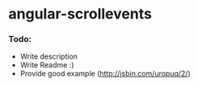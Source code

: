 angular-scrollevents
=================

### Todo:
 - Write description
 - Write Readme :)
 - Provide good example (http://jsbin.com/uropuq/2/)
